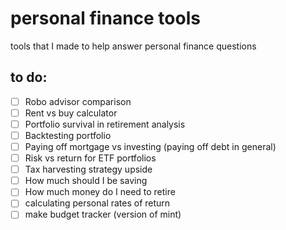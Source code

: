 # personal finance tools
tools that I made to help answer personal finance questions

## to do:
- [ ] Robo advisor comparison
- [ ] Rent vs buy calculator
- [ ] Portfolio survival in retirement analysis
- [ ] Backtesting portfolio
- [ ] Paying off mortgage vs investing (paying off debt in general)
- [ ] Risk vs return for ETF portfolios
- [ ] Tax harvesting strategy upside
- [ ] How much should I be saving
- [ ] How much money do I need to retire
- [ ] calculating personal rates of return
- [ ] make budget tracker (version of mint)
